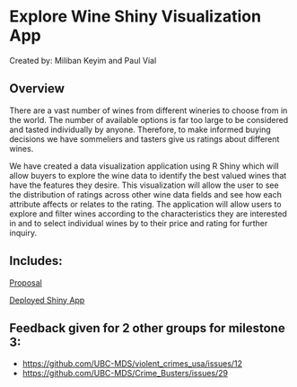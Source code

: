 # Explore Wine Shiny Visualization App

Created by: Miliban Keyim and Paul Vial

## Overview

There are a vast number of wines from different wineries to choose from in the world. The number of available options is far too large to be considered and tasted individually by anyone. Therefore, to make informed buying decisions we have sommeliers and tasters give us ratings about different wines.  

We have created a data visualization application using R Shiny which will allow buyers to explore the wine data to identify the best valued wines that have the features they desire. This visualization will allow the user to see the distribution of ratings across other wine data fields and see how each attribute affects or relates to the rating. The application will allow users to explore and filter wines according to the characteristics they are interested in and to select individual wines by to their price and rating for further inquiry.

## Includes:

[Proposal](https://github.com/mkeyim/wine_viz_mkpv/blob/master/doc/proposal.md)  

[Deployed Shiny App](https://pall-v.shinyapps.io/wine_viz_mkpv/)

## Feedback given for 2 other groups for milestone 3:

- https://github.com/UBC-MDS/violent_crimes_usa/issues/12
- https://github.com/UBC-MDS/Crime_Busters/issues/29


